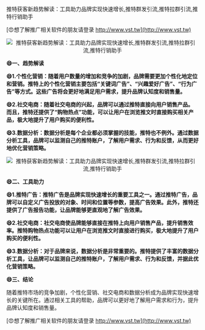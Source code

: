 推特获客新趋势解读：工具助力品牌实现快速增长,推特群发引流,推特拉群引流,推特行销助手

[😍想了解推广相关软件的朋友请登录 http://www.vst.tw](http://www.vst.tw)

 <center><img src="https://vst.tw/MP4/tuiguang/png/6.png" alt="推特获客新趋势解读：工具助力品牌实现快速增长,推特群发引流,推特拉群引流,推特行销助手"></center>

**😄一、趋势解读**

**😄1.个性化营销：随着用户数量的增加和竞争的加剧，品牌需要更加个性化地定位和营销。推特上的个性化营销主要包括“关键词广告”、“兴趣爱好广告”、“行为广告”等方式。这些广告将会更好地满足用户需求，提升品牌认知度和销售量。**

**😄2.社交电商：随着社交电商的兴起，品牌可以通过推特直接向用户销售产品。而且，推特还提供了“购物热点”功能，可以让用户在浏览推文时直接购买相关产品，极大地提升了用户购买的便利性。**

**😄3.数据分析：数据分析是每个企业都必须掌握的技能，推特也不例外。通过数据分析工具，品牌可以监测自己的推特账户，了解用户需求、行为和反馈，从而更好地优化营销策略。**

 <center><img src="https://vst.tw/MP4/tuiguang/png/7.png" alt="推特获客新趋势解读：工具助力品牌实现快速增长,推特群发引流,推特拉群引流,推特行销助手"></center>

**😄二、工具助力**

**😄1.推特广告：推特广告是品牌实现快速增长的重要工具之一。通过推特广告，品牌可以自定义广告投放的对象、时间和位置等参数，提高广告效果。此外，推特还提供了广告报告功能，让品牌能够更直观地了解广告效果。**

**😄2.社交电商：社交电商使品牌能够直接在推特上向用户销售产品，提升销售效率。推特购物热点功能可以让用户在浏览推文时直接进行购买，极大地提升了用户购买的便利性。**

**😄3.数据分析：对于品牌来说，数据分析是非常重要的。推特提供了丰富的数据分析工具，让品牌可以监测自己的推特账户，了解用户需求、行为和反馈，并据此优化营销策略。**

**😄三、结论**

随着推特市场的竞争加剧，个性化营销、社交电商和数据分析成为品牌实现快速增长的关键所在。通过相关工具的帮助，品牌可以更好地了解用户需求和行为，提升品牌认知度和销售量。

[😍想了解推广相关软件的朋友请登录 http://www.vst.tw](http://www.vst.tw)



